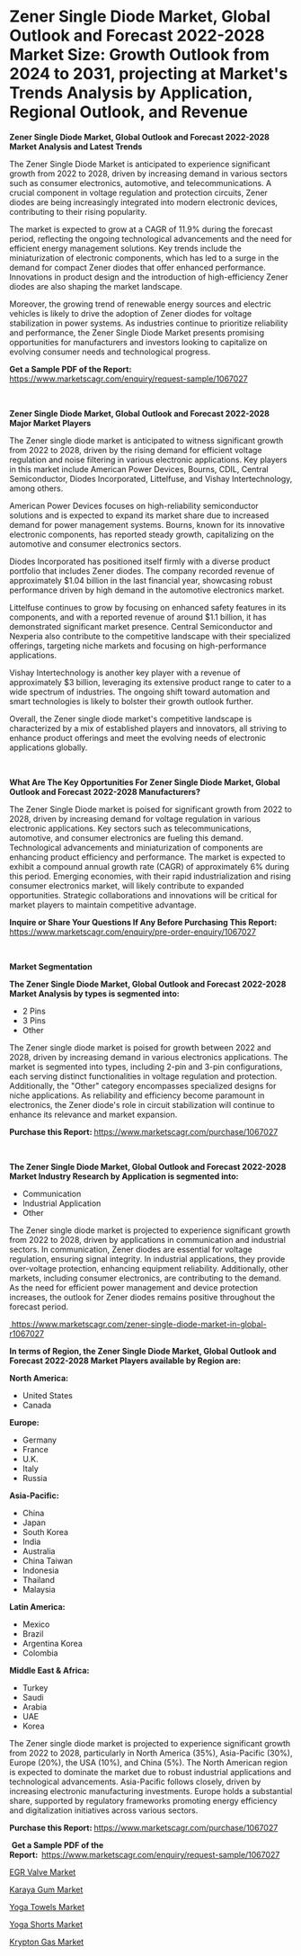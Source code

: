 <p><h1>Zener Single Diode Market, Global Outlook and Forecast 2022-2028 Market Size: Growth Outlook from 2024 to 2031, projecting at Market's Trends Analysis by Application, Regional Outlook, and Revenue</h1></p><p><strong>Zener Single Diode Market, Global Outlook and Forecast 2022-2028 Market Analysis and Latest Trends</strong></p>
<p><p>The Zener Single Diode Market is anticipated to experience significant growth from 2022 to 2028, driven by increasing demand in various sectors such as consumer electronics, automotive, and telecommunications. A crucial component in voltage regulation and protection circuits, Zener diodes are being increasingly integrated into modern electronic devices, contributing to their rising popularity. </p><p>The market is expected to grow at a CAGR of 11.9% during the forecast period, reflecting the ongoing technological advancements and the need for efficient energy management solutions. Key trends include the miniaturization of electronic components, which has led to a surge in the demand for compact Zener diodes that offer enhanced performance. Innovations in product design and the introduction of high-efficiency Zener diodes are also shaping the market landscape. </p><p>Moreover, the growing trend of renewable energy sources and electric vehicles is likely to drive the adoption of Zener diodes for voltage stabilization in power systems. As industries continue to prioritize reliability and performance, the Zener Single Diode Market presents promising opportunities for manufacturers and investors looking to capitalize on evolving consumer needs and technological progress.</p></p>
<p><strong>Get a Sample PDF of the Report:&nbsp;</strong> <a href="https://www.marketscagr.com/enquiry/request-sample/1067027">https://www.marketscagr.com/enquiry/request-sample/1067027</a></p>
<p>&nbsp;</p>
<p><strong>Zener Single Diode Market, Global Outlook and Forecast 2022-2028 Major Market Players</strong></p>
<p><p>The Zener single diode market is anticipated to witness significant growth from 2022 to 2028, driven by the rising demand for efficient voltage regulation and noise filtering in various electronic applications. Key players in this market include American Power Devices, Bourns, CDIL, Central Semiconductor, Diodes Incorporated, Littelfuse, and Vishay Intertechnology, among others. </p><p>American Power Devices focuses on high-reliability semiconductor solutions and is expected to expand its market share due to increased demand for power management systems. Bourns, known for its innovative electronic components, has reported steady growth, capitalizing on the automotive and consumer electronics sectors.</p><p>Diodes Incorporated has positioned itself firmly with a diverse product portfolio that includes Zener diodes. The company recorded revenue of approximately $1.04 billion in the last financial year, showcasing robust performance driven by high demand in the automotive electronics market.</p><p>Littelfuse continues to grow by focusing on enhanced safety features in its components, and with a reported revenue of around $1.1 billion, it has demonstrated significant market presence. Central Semiconductor and Nexperia also contribute to the competitive landscape with their specialized offerings, targeting niche markets and focusing on high-performance applications.</p><p>Vishay Intertechnology is another key player with a revenue of approximately $3 billion, leveraging its extensive product range to cater to a wide spectrum of industries. The ongoing shift toward automation and smart technologies is likely to bolster their growth outlook further. </p><p>Overall, the Zener single diode market's competitive landscape is characterized by a mix of established players and innovators, all striving to enhance product offerings and meet the evolving needs of electronic applications globally.</p></p>
<p>&nbsp;</p>
<p><strong>What Are The Key Opportunities For Zener Single Diode Market, Global Outlook and Forecast 2022-2028 Manufacturers?</strong></p>
<p><p>The Zener Single Diode market is poised for significant growth from 2022 to 2028, driven by increasing demand for voltage regulation in various electronic applications. Key sectors such as telecommunications, automotive, and consumer electronics are fueling this demand. Technological advancements and miniaturization of components are enhancing product efficiency and performance. The market is expected to exhibit a compound annual growth rate (CAGR) of approximately 6% during this period. Emerging economies, with their rapid industrialization and rising consumer electronics market, will likely contribute to expanded opportunities. Strategic collaborations and innovations will be critical for market players to maintain competitive advantage.</p></p>
<p><strong>Inquire or Share Your Questions If Any Before Purchasing This Report:</strong> <a href="https://www.marketscagr.com/enquiry/pre-order-enquiry/1067027">https://www.marketscagr.com/enquiry/pre-order-enquiry/1067027</a></p>
<p>&nbsp;</p>
<p><strong>Market Segmentation</strong></p>
<p><strong>The Zener Single Diode Market, Global Outlook and Forecast 2022-2028 Market Analysis by types is segmented into:</strong></p>
<p><ul><li>2 Pins</li><li>3 Pins</li><li>Other</li></ul></p>
<p><p>The Zener single diode market is poised for growth between 2022 and 2028, driven by increasing demand in various electronics applications. The market is segmented into types, including 2-pin and 3-pin configurations, each serving distinct functionalities in voltage regulation and protection. Additionally, the "Other" category encompasses specialized designs for niche applications. As reliability and efficiency become paramount in electronics, the Zener diode's role in circuit stabilization will continue to enhance its relevance and market expansion.</p></p>
<p><strong>Purchase this Report:&nbsp;</strong><a href="https://www.marketscagr.com/purchase/1067027">https://www.marketscagr.com/purchase/1067027</a></p>
<p>&nbsp;</p>
<p><strong>The Zener Single Diode Market, Global Outlook and Forecast 2022-2028 Market Industry Research by Application is segmented into:</strong></p>
<p><ul><li>Communication</li><li>Industrial Application</li><li>Other</li></ul></p>
<p><p>The Zener single diode market is projected to experience significant growth from 2022 to 2028, driven by applications in communication and industrial sectors. In communication, Zener diodes are essential for voltage regulation, ensuring signal integrity. In industrial applications, they provide over-voltage protection, enhancing equipment reliability. Additionally, other markets, including consumer electronics, are contributing to the demand. As the need for efficient power management and device protection increases, the outlook for Zener diodes remains positive throughout the forecast period.</p></p>
<p><a href="https://www.marketscagr.com/zener-single-diode-market-in-global-r1067027">&nbsp;https://www.marketscagr.com/zener-single-diode-market-in-global-r1067027</a></p>
<p><strong>In terms of Region, the Zener Single Diode Market, Global Outlook and Forecast 2022-2028 Market Players available by Region are:</strong></p>
<p>
    <p> <strong> North America: </strong>
        <ul>
            <li>United States</li>
            <li>Canada</li>
        </ul>
        </p> 
    <p> <strong> Europe: </strong>
        <ul>
            <li>Germany</li>
            <li>France</li>
            <li>U.K.</li>
            <li>Italy</li>
            <li>Russia</li>
        </ul>
        </p> 
    <p> <strong> Asia-Pacific: </strong>
        <ul>
            <li>China</li>
            <li>Japan</li>
            <li>South Korea</li>
            <li>India</li>
            <li>Australia</li>
            <li>China Taiwan</li>
            <li>Indonesia</li>
            <li>Thailand</li>
            <li>Malaysia</li>
        </ul>
        </p> 
    <p> <strong> Latin America: </strong>
        <ul>
            <li>Mexico</li>
            <li>Brazil</li>
            <li>Argentina Korea</li>
            <li>Colombia</li>
        </ul>
        </p> 
    <p> <strong> Middle East & Africa: </strong>
        <ul>
            <li>Turkey</li>
            <li>Saudi</li>
            <li>Arabia</li>
            <li>UAE</li>
            <li>Korea</li>
        </ul>
    </p>
    </p>
<p><p>The Zener single diode market is projected to experience significant growth from 2022 to 2028, particularly in North America (35%), Asia-Pacific (30%), Europe (20%), the USA (10%), and China (5%). The North American region is expected to dominate the market due to robust industrial applications and technological advancements. Asia-Pacific follows closely, driven by increasing electronic manufacturing investments. Europe holds a substantial share, supported by regulatory frameworks promoting energy efficiency and digitalization initiatives across various sectors.</p></p>
<p><strong>Purchase this Report: </strong><a href="https://www.marketscagr.com/purchase/1067027">https://www.marketscagr.com/purchase/1067027</a></p>
<p>&nbsp;<strong>Get a Sample PDF of the Report:&nbsp;&nbsp;</strong><a href="https://www.marketscagr.com/enquiry/request-sample/1067027">https://www.marketscagr.com/enquiry/request-sample/1067027</a></p>
<p><strong></strong></p>
<p><p><a href="https://www.linkedin.com/pulse/driving-market-forces-egr-valve-trends-future-forecasts-6vkre?trackingId=udgouprWRi69zeQGoujLUg%3D%3D">EGR Valve Market</a></p><p><a href="https://issuu.com/reportprime-2/docs/karaya-gum-market-size-2030.pptx_3b557f50d4753b">Karaya Gum Market</a></p><p><a href="https://medium.com/@jordymiller63/the-growth-of-the-yoga-towels-market-has-been-significant-driven-by-various-critical-factors-8a7e2aa13f7d?postPublishedType=initial">Yoga Towels Market</a></p><p><a href="https://medium.com/@lavernacole31/the-global-yoga-shorts-market-is-expected-to-witness-a-compound-annual-growth-rate-cagr-of-14-6-62b79467674c">Yoga Shorts Market</a></p><p><a href="https://issuu.com/reportprime-2/docs/krypton-gas-market-size-2030.pptx_32d2361356ec51">Krypton Gas Market</a></p></p>